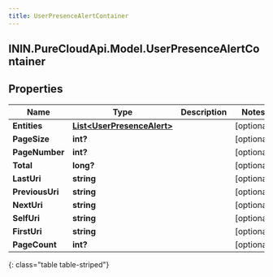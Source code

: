 ```yaml
---
title: UserPresenceAlertContainer
---
```

## ININ.PureCloudApi.Model.UserPresenceAlertContainer

## Properties

|Name | Type | Description | Notes|
|------------ | ------------- | ------------- | -------------|
| **Entities** | [**List&lt;UserPresenceAlert&gt;**](UserPresenceAlert.html) |  | [optional] |
| **PageSize** | **int?** |  | [optional] |
| **PageNumber** | **int?** |  | [optional] |
| **Total** | **long?** |  | [optional] |
| **LastUri** | **string** |  | [optional] |
| **PreviousUri** | **string** |  | [optional] |
| **NextUri** | **string** |  | [optional] |
| **SelfUri** | **string** |  | [optional] |
| **FirstUri** | **string** |  | [optional] |
| **PageCount** | **int?** |  | [optional] |
{: class="table table-striped"}



